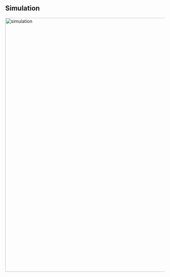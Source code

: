 ## Simulation


<img width="802" alt="simulation" src="https://user-images.githubusercontent.com/101185443/164649700-79bf2e96-266a-418e-ab78-ed374975abb7.png">

